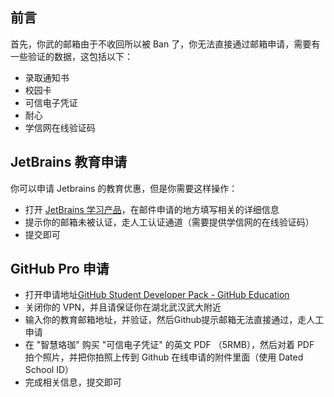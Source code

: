 ## 前言

首先，你武的邮箱由于不收回所以被 Ban 了，你无法直接通过邮箱申请，需要有一些验证的数据，这包括以下：

- 录取通知书
- 校园卡
- 可信电子凭证
- 耐心
- 学信网在线验证码

## JetBrains 教育申请

你可以申请 Jetbrains 的教育优惠，但是你需要这样操作：

- 打开 [JetBrains 学习产品](https://www.jetbrains.com/shop/eform/students)，在邮件申请的地方填写相关的详细信息
- 提示你的邮箱未被认证，走人工认证通道（需要提供学信网的在线验证码）
- 提交即可

## GitHub Pro 申请

- 打开申请地址[GitHub Student Developer Pack - GitHub Education](https://education.github.com/pack)
- 关闭你的 VPN，并且请保证你在湖北武汉武大附近
- 输入你的教育邮箱地址，并验证，然后Github提示邮箱无法直接通过，走人工申请
- 在 "智慧珞珈" 购买 "可信电子凭证" 的英文 PDF （5RMB），然后对着 PDF 拍个照片，并把你拍照上传到 Github 在线申请的附件里面（使用 Dated School ID）
- 完成相关信息，提交即可
